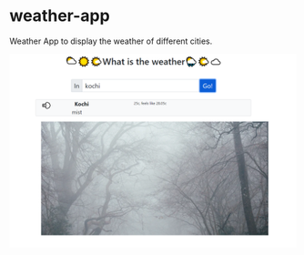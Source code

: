 # weather-app

Weather App to display the weather of different cities.

<img src='Images/weatherapp.PNG'>
